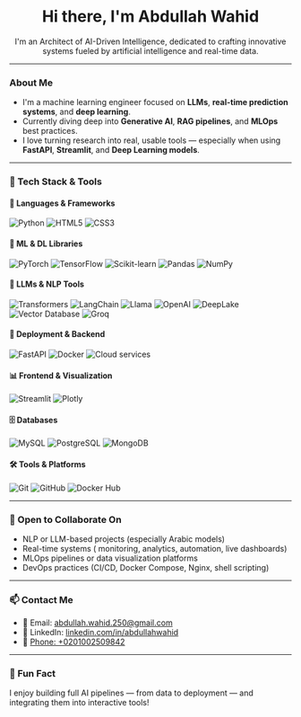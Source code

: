 <h1 align="center">Hi there, I'm Abdullah Wahid </h1>

<p align="center">
 I'm an Architect of AI-Driven Intelligence, dedicated to crafting innovative systems fueled by artificial intelligence and real-time data.
</p>

---

### About Me

- I'm a machine learning engineer focused on **LLMs**, **real-time prediction systems**, and **deep learning**.
- Currently diving deep into **Generative AI**, **RAG pipelines**, and **MLOps** best practices.
- I love turning research into real, usable tools — especially when using **FastAPI**, **Streamlit**, and **Deep Learning models**.

---

### 🔧 Tech Stack & Tools

#### 🧪 Languages & Frameworks
![Python](https://img.shields.io/badge/Python-3776AB?style=for-the-badge&logo=python&logoColor=white)
![HTML5](https://img.shields.io/badge/HTML5-E34F26?style=for-the-badge&logo=html5&logoColor=white)
![CSS3](https://img.shields.io/badge/CSS3-1572B6?style=for-the-badge&logo=css3&logoColor=white)

#### 🧠 ML & DL Libraries
![PyTorch](https://img.shields.io/badge/PyTorch-EE4C2C?style=for-the-badge&logo=pytorch&logoColor=white)
![TensorFlow](https://img.shields.io/badge/TensorFlow-FF6F00?style=for-the-badge&logo=tensorflow&logoColor=white)
![Scikit-learn](https://img.shields.io/badge/Scikit--learn-F7931E?style=for-the-badge&logo=scikit-learn&logoColor=white)
![Pandas](https://img.shields.io/badge/Pandas-150458?style=for-the-badge&logo=pandas&logoColor=white)
![NumPy](https://img.shields.io/badge/NumPy-013243?style=for-the-badge&logo=numpy&logoColor=white)

#### 🧩 LLMs & NLP Tools
![Transformers](https://img.shields.io/badge/HuggingFace%20Transformers-FFD21F?style=for-the-badge&logo=huggingface&logoColor=black)
![LangChain](https://img.shields.io/badge/LangChain-4B8BBE?style=for-the-badge&logo=chainlink&logoColor=white)
![Llama](https://img.shields.io/badge/Llama-3C3C3C?style=for-the-badge)
![OpenAI](https://img.shields.io/badge/OpenAI-412991?style=for-the-badge&logo=openai&logoColor=white)
![DeepLake](https://img.shields.io/badge/DeepLake-1A1A1A?style=for-the-badge)
![Vector Database](https://img.shields.io/badge/Vector_Database-009688?style=for-the-badge)
![Groq](https://img.shields.io/badge/Groq-FF6363?style=for-the-badge)

#### 🚀 Deployment & Backend
![FastAPI](https://img.shields.io/badge/FastAPI-009688?style=for-the-badge&logo=fastapi&logoColor=white)
![Docker](https://img.shields.io/badge/Docker-2496ED?style=for-the-badge&logo=docker&logoColor=white)
![Cloud services](https://img.shields.io/badge/Cloud_services-4C8BF5?style=for-the-badge&logo=cloud&logoColor=white)


#### 📊 Frontend & Visualization
![Streamlit](https://img.shields.io/badge/Streamlit-FF4B4B?style=for-the-badge&logo=streamlit&logoColor=white)
![Plotly](https://img.shields.io/badge/Plotly-3F4F75?style=for-the-badge&logo=plotly&logoColor=white)

#### 🗄️ Databases
![MySQL](https://img.shields.io/badge/MySQL-4479A1?style=for-the-badge&logo=mysql&logoColor=white)
![PostgreSQL](https://img.shields.io/badge/PostgreSQL-336791?style=for-the-badge&logo=postgresql&logoColor=white)
![MongoDB](https://img.shields.io/badge/MongoDB-47A248?style=for-the-badge&logo=mongodb&logoColor=white)

#### 🛠️ Tools & Platforms
![Git](https://img.shields.io/badge/Git-F05032?style=for-the-badge&logo=git&logoColor=white)
![GitHub](https://img.shields.io/badge/GitHub-181717?style=for-the-badge&logo=github&logoColor=white)
![Docker Hub](https://img.shields.io/badge/Docker_Hub-2496ED?style=for-the-badge&logo=docker&logoColor=white)

---

### 🤝 Open to Collaborate On

- NLP or LLM-based projects (especially Arabic models)
- Real-time systems ( monitoring, analytics, automation, live dashboards)
- MLOps pipelines or data visualization platforms
- DevOps practices (CI/CD, Docker Compose, Nginx, shell scripting)
---

### 📫 Contact Me

- 📧 Email: [abdullah.wahid.250@gmail.com](abdullah.wahid.250@gmail.com)
- 🔗 LinkedIn: [linkedin.com/in/abdullahwahid](https://www.linkedin.com/in/abdullahwahid/)
- 📱 [Phone: +0201002509842](tel:+0201002509842)


---

### 🎯 Fun Fact

I enjoy building full AI pipelines — from data to deployment — and integrating them into interactive tools!
